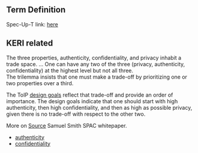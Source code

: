 ## Term Definition

Spec-Up-T link: <a href='https://weboftrust.github.io/WOT-terms/docs/glossary/privacy'>here</a>

## KERI related
The three properties, authenticity, confidentiality, and privacy inhabit a trade space. ...
One can have any two of the three (privacy, authenticity, confidentiality) at the highest level but not all three.  
The trilemma insists that one must make a trade-off by prioritizing one or two properties over a third.

The ToIP [design goals](https://github.com/trustoverip/TechArch/blob/main/spec.md#61-design-goals) reflect that trade-off and provide an order of importance. The design goals indicate that one should start with high authenticity, then high confidentiality, and then as high as possible privacy, given there is no trade-off with respect to the other two.

More on [Source](https://github.com/SmithSamuelM/Papers/blob/master/whitepapers/SPAC_Message.md) Samuel Smith SPAC whitepaper.

- [authenticity](authenticity)
- [confidentiality](confidentiality)

